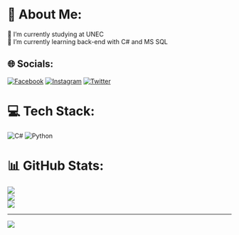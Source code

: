 # 💫 About Me:
🔭 I’m currently studying at UNEC<br>🌱 I’m currently learning back-end with C# and MS SQL


## 🌐 Socials:
[![Facebook](https://img.shields.io/badge/Facebook-%231877F2.svg?logo=Facebook&logoColor=white)](https://facebook.com/celal.ehmedli.520) [![Instagram](https://img.shields.io/badge/Instagram-%23E4405F.svg?logo=Instagram&logoColor=white)](https://instagram.com/celal_ehmdl) [![Twitter](https://img.shields.io/badge/Twitter-%231DA1F2.svg?logo=Twitter&logoColor=white)](https://twitter.com/Clodrax) 

# 💻 Tech Stack:
![C#](https://img.shields.io/badge/c%23-%23239120.svg?style=for-the-badge&logo=c-sharp&logoColor=white) ![Python](https://img.shields.io/badge/python-3670A0?style=for-the-badge&logo=python&logoColor=ffdd54)
# 📊 GitHub Stats:
![](https://github-readme-stats.vercel.app/api?username=Clodrax&theme=nightowl&hide_border=true&include_all_commits=true&count_private=false)<br/>
![](https://github-readme-streak-stats.herokuapp.com/?user=Clodrax&theme=nightowl&hide_border=true)<br/>
![](https://github-readme-stats.vercel.app/api/top-langs/?username=Clodrax&theme=nightowl&hide_border=true&include_all_commits=true&count_private=false&layout=compact)

---
[![](https://visitcount.itsvg.in/api?id=Clodrax&icon=0&color=6)](https://visitcount.itsvg.in)

<!-- Proudly created with GPRM ( https://gprm.itsvg.in ) -->

